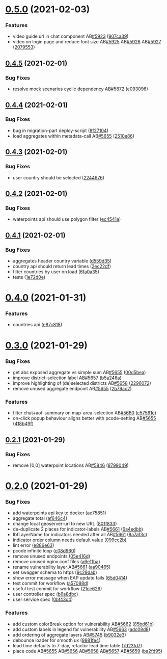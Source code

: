 # [0.5.0](https://github.com/rodekruis/IBF-system/compare/v0.4.5...v0.5.0) (2021-02-03)


### Features

* video guide url in chat component AB[#5923](https://github.com/rodekruis/IBF-system/issues/5923) ([907ca39](https://github.com/rodekruis/IBF-system/commit/907ca3921f0c850c3da45d0f11a18b2107b5dae3))
* video on login page and reduce font size AB[#5925](https://github.com/rodekruis/IBF-system/issues/5925) AB[#5926](https://github.com/rodekruis/IBF-system/issues/5926) AB[#5927](https://github.com/rodekruis/IBF-system/issues/5927) ([2079553](https://github.com/rodekruis/IBF-system/commit/207955352614da439dba82f83bb38bfb919c4aae))



## [0.4.5](https://github.com/rodekruis/IBF-system/compare/v0.4.4...v0.4.5) (2021-02-01)


### Bug Fixes

* resolve mock scenarios cyclic dependency AB[#5872](https://github.com/rodekruis/IBF-system/issues/5872) ([e093096](https://github.com/rodekruis/IBF-system/commit/e093096f19ad1beebd2406ac43f03daa30d31d37))



## [0.4.4](https://github.com/rodekruis/IBF-system/compare/v0.4.3...v0.4.4) (2021-02-01)


### Bug Fixes

* bug in migration-part deploy-script ([8f27104](https://github.com/rodekruis/IBF-system/commit/8f27104a8e1389d8b37014bd8a585c70c7cc2ae0))
* load aggregates within metadata-call AB[#5655](https://github.com/rodekruis/IBF-system/issues/5655) ([2510e86](https://github.com/rodekruis/IBF-system/commit/2510e868c09b6ebdd256ffb4d4dc98488f5b7d8b))



## [0.4.3](https://github.com/rodekruis/IBF-system/compare/v0.4.2...v0.4.3) (2021-02-01)


### Bug Fixes

* user country should be selected ([2244676](https://github.com/rodekruis/IBF-system/commit/2244676577de8ce14dbaa4fcfcd8d8ac9af4ae60))



## [0.4.2](https://github.com/rodekruis/IBF-system/compare/v0.4.1...v0.4.2) (2021-02-01)


### Bug Fixes

* waterpoints api should use polygon filter ([ec4541a](https://github.com/rodekruis/IBF-system/commit/ec4541ae75de84da72d551b4444faad76af7b0fa))



## [0.4.1](https://github.com/rodekruis/IBF-system/compare/v0.4.0...v0.4.1) (2021-02-01)


### Bug Fixes

* aggregates header country variable ([d559d35](https://github.com/rodekruis/IBF-system/commit/d559d35132ec216fd465a1908477c82a124adba1))
* country api should return lead times ([2ec22df](https://github.com/rodekruis/IBF-system/commit/2ec22dfd4b276920d6c626e6ea522e0f1dde5025))
* filter countries by user on load ([6fa0a35](https://github.com/rodekruis/IBF-system/commit/6fa0a35e4522451349e1168f4f7b4d4fc525d19c))
* tests ([1e72d0e](https://github.com/rodekruis/IBF-system/commit/1e72d0ecf337cd405601f56091483abe8444ae23))



# [0.4.0](https://github.com/rodekruis/IBF-system/compare/v0.3.0...v0.4.0) (2021-01-31)


### Features

* countries api ([e87c818](https://github.com/rodekruis/IBF-system/commit/e87c8183da0ece940632b0972bb695fc3610b3e4))



# [0.3.0](https://github.com/rodekruis/IBF-system/compare/v0.2.1...v0.3.0) (2021-01-29)


### Bug Fixes

* get abs exposed aggregate vs simple sum AB[#5655](https://github.com/rodekruis/IBF-system/issues/5655) ([00d5bea](https://github.com/rodekruis/IBF-system/commit/00d5bea28f92db21cdbc1dd4c9efa5a51a2e4b10))
* improve district-selection label AB[#5657](https://github.com/rodekruis/IBF-system/issues/5657) ([b5a246a](https://github.com/rodekruis/IBF-system/commit/b5a246a96f65c7ef9b30f13527a397d0377f1131))
* improve highlighting of (de)selected districts AB[#5658](https://github.com/rodekruis/IBF-system/issues/5658) ([2296072](https://github.com/rodekruis/IBF-system/commit/22960726e224c42bc46063bcde964d48ea5f051e))
* remove unused aggregate endpoint AB[#5655](https://github.com/rodekruis/IBF-system/issues/5655) ([2b79ac2](https://github.com/rodekruis/IBF-system/commit/2b79ac2d693a6be90d402e6d128476dfcbb59e3c))


### Features

* filter chat+aof-summary on map-area-selection AB[#5660](https://github.com/rodekruis/IBF-system/issues/5660) ([c57561e](https://github.com/rodekruis/IBF-system/commit/c57561e27596810b908fddc50b7d852918301b60))
* on-click popup behaviour aligns better with pcode-setting AB[#5655](https://github.com/rodekruis/IBF-system/issues/5655) ([418b49f](https://github.com/rodekruis/IBF-system/commit/418b49fc23ec1a362d45b1525784177c74bf2dbd))



## [0.2.1](https://github.com/rodekruis/IBF-system/compare/v0.2.0...v0.2.1) (2021-01-29)


### Bug Fixes

* remove [0,0] waterpoint locations AB[#5846](https://github.com/rodekruis/IBF-system/issues/5846) ([8799049](https://github.com/rodekruis/IBF-system/commit/8799049338cf193067b214f832609ea1f1dac05f))



# [0.2.0](https://github.com/rodekruis/IBF-system/compare/v0.1.5...v0.2.0) (2021-01-29)


### Bug Fixes

* add waterpoints api key to docker ([ae75851](https://github.com/rodekruis/IBF-system/commit/ae75851c56e90087f20b8b155d412b482cd665ef))
* aggregate total ([af646c4](https://github.com/rodekruis/IBF-system/commit/af646c455f3d4d0100d9e9e146e59960ab1f9ba5))
* change local geoserver-url to new URL ([801f833](https://github.com/rodekruis/IBF-system/commit/801f833b6522a38790571e685777c291e00f64ef))
* de-duplicate 2 places for indicator-labels AB[#5661](https://github.com/rodekruis/IBF-system/issues/5661) ([6a4edbb](https://github.com/rodekruis/IBF-system/commit/6a4edbb4635a7bb8af8d7ce2c512560d2271b6d7))
* IbfLayerName for indicators needed after all AB[#5661](https://github.com/rodekruis/IBF-system/issues/5661) ([8a7a13c](https://github.com/rodekruis/IBF-system/commit/8a7a13cd802b4bbc331b23ad00cbf98bd669fcb0))
* indicator order column needs default value ([099cc2b](https://github.com/rodekruis/IBF-system/commit/099cc2b8bd2dbaa43e3afabb912437f85086ed4d))
* lint error ([e886e63](https://github.com/rodekruis/IBF-system/commit/e886e630c3ca276faad915f37c108362f4557d1e))
* pcode infinite loop ([c08d960](https://github.com/rodekruis/IBF-system/commit/c08d96042dc30b29a5643e764e25e6bec98ac714))
* remove unused endpoints ([05e416d](https://github.com/rodekruis/IBF-system/commit/05e416da6b6c5f2989a3c6ffda3a9ec59c040da6))
* remove unused nginx conf files ([a6e11ba](https://github.com/rodekruis/IBF-system/commit/a6e11badc0c118ab868b306ac337ff13aa029987))
* rename vulnerability layer AB[#5661](https://github.com/rodekruis/IBF-system/issues/5661) ([aa90465](https://github.com/rodekruis/IBF-system/commit/aa904655a36a79896f18b487203e1e277c7ee412))
* set swagger schema to https ([9c29dab](https://github.com/rodekruis/IBF-system/commit/9c29dab799a9bf786a023b3a7127ac1f431df36d))
* show error message when EAP update fails ([65d0414](https://github.com/rodekruis/IBF-system/commit/65d0414aacf05e202f24c9b645c5bfc91b318333))
* test commit for workflow ([a57088d](https://github.com/rodekruis/IBF-system/commit/a57088d5a738ff3c1fa4b4395b72f2604b0de607))
* useful test commit for workflow ([21ce626](https://github.com/rodekruis/IBF-system/commit/21ce6266e85fb43f4c491665b90b8eb98188f6e7))
* user controller spec ([b6a8dbc](https://github.com/rodekruis/IBF-system/commit/b6a8dbc4aaeda2291a3074f466e4bf3579687c70))
* user service spec ([0bf43c4](https://github.com/rodekruis/IBF-system/commit/0bf43c483a3d0d0dac2a305c93831a256bcb7a93))


### Features

* add custom colorBreak option for vulnerability AB[#5662](https://github.com/rodekruis/IBF-system/issues/5662) ([85bd61b](https://github.com/rodekruis/IBF-system/commit/85bd61bc52a55aa5624165c184c185311b00a44b))
* add custom labels in legend for vulnerability AB[#5663](https://github.com/rodekruis/IBF-system/issues/5663) ([adc08d8](https://github.com/rodekruis/IBF-system/commit/adc08d80d56da0569cb2b089c8c0bac445c066dd))
* add ordering of aggregate layers AB[#5745](https://github.com/rodekruis/IBF-system/issues/5745) ([b9032e3](https://github.com/rodekruis/IBF-system/commit/b9032e328a7ff539cdf3d3e60a616de1166b32b6))
* debounce loader for smooth ux ([9981fe4](https://github.com/rodekruis/IBF-system/commit/9981fe48091ca509a50689a3ee8ac9753725d524))
* lead time defaults to 7-day, refactor lead time table ([7d23fd7](https://github.com/rodekruis/IBF-system/commit/7d23fd72dc05cb899cecfcb9d936be128b8bd5c6))
* place code AB[#5655](https://github.com/rodekruis/IBF-system/issues/5655) AB[#5656](https://github.com/rodekruis/IBF-system/issues/5656) AB[#5658](https://github.com/rodekruis/IBF-system/issues/5658) AB[#5657](https://github.com/rodekruis/IBF-system/issues/5657) AB[#5659](https://github.com/rodekruis/IBF-system/issues/5659) ([ba2fd95](https://github.com/rodekruis/IBF-system/commit/ba2fd9589c6bba65ee5520beeb080f714abd842d))



